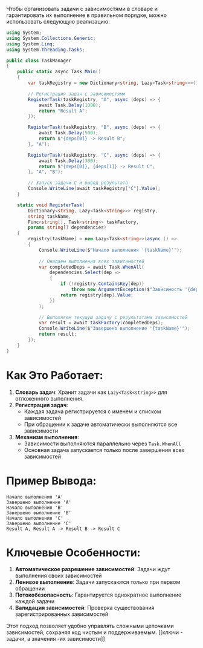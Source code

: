 Чтобы организовать задачи с зависимостями в словаре и гарантировать их выполнение в правильном порядке, можно использовать следующую реализацию:

```csharp
using System;
using System.Collections.Generic;
using System.Linq;
using System.Threading.Tasks;

public class TaskManager
{
    public static async Task Main()
    {
        var taskRegistry = new Dictionary<string, Lazy<Task<string>>>();

        // Регистрация задач с зависимостями
        RegisterTask(taskRegistry, "A", async (deps) => {
            await Task.Delay(1000);
            return "Result A";
        });

        RegisterTask(taskRegistry, "B", async (deps) => {
            await Task.Delay(500);
            return $"{deps[0]} -> Result B";
        }, "A");

        RegisterTask(taskRegistry, "C", async (deps) => {
            await Task.Delay(300);
            return $"{deps[0]}, {deps[1]} -> Result C";
        }, "A", "B");

        // Запуск задачи C и вывод результата
        Console.WriteLine(await taskRegistry["C"].Value);
    }

    static void RegisterTask(
        Dictionary<string, Lazy<Task<string>>> registry,
        string taskName,
        Func<string[], Task<string>> taskFactory,
        params string[] dependencies)
    {
        registry[taskName] = new Lazy<Task<string>>(async () => 
        {
            Console.WriteLine($"Начало выполнения '{taskName}'");
            
            // Ожидаем выполнения всех зависимостей
            var completedDeps = await Task.WhenAll(
                dependencies.Select(dep => 
                {
                    if (!registry.ContainsKey(dep))
                        throw new ArgumentException($"Зависимость '{dep}' не найдена для задачи '{taskName}'");
                    return registry[dep].Value;
                })
            );

            // Выполняем текущую задачу с результатами зависимостей
            var result = await taskFactory(completedDeps);
            Console.WriteLine($"Завершено выполнение '{taskName}'");
            return result;
        });
    }
}
```

# Как Это Работает:
1. **Словарь задач**: Хранит задачи как `Lazy<Task<string>>` для отложенного выполнения.
2. **Регистрация задач**:
   - Каждая задача регистрируется с именем и списком зависимостей
   - При обращении к задаче автоматически выполняются все зависимости
3. **Механизм выполнения**:
   - Зависимости выполняются параллельно через `Task.WhenAll`
   - Основная задача запускается только после завершения всех зависимостей

# Пример Вывода:
```
Начало выполнения 'A'
Завершено выполнение 'A'
Начало выполнения 'B'
Завершено выполнение 'B'
Начало выполнения 'C'
Завершено выполнение 'C'
Result A, Result A -> Result B -> Result C
```

# Ключевые Особенности:
1. **Автоматическое разрешение зависимостей**: Задачи ждут выполнения своих зависимостей
2. **Ленивое выполнение**: Задачи запускаются только при первом обращении
3. **Потокобезопасность**: Гарантируется однократное выполнение каждой задачи
4. **Валидация зависимостей**: Проверка существования зарегистрированных зависимостей

Этот подход позволяет удобно управлять сложными цепочками зависимостей, сохраняя код чистым и поддерживаемым.
[[ключи - задачи, а значения -их зависимости]]